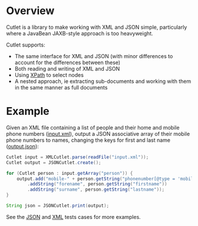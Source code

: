 Overview
========

Cutlet is a library to make working with XML and JSON simple, particularly where a JavaBean
JAXB-style approach is too heavyweight.

Cutlet supports:
- The same interface for XML and JSON (with minor differences to account for the differences between these)
- Both reading and writing of XML and JSON
- Using [XPath](http://en.wikipedia.org/wiki/XPath) to select nodes
- A nested approach, ie extracting sub-documents and working with them in the same manner as full documents

Example
=======

Given an XML file containing a list of people and their home and mobile phone numbers
([input.xml](src/test/resources/com/snell/michael/cutlet/example/input.xml)), output a JSON associative array of their mobile
phone numbers to names, changing the keys for first and last name
([output.json](src/test/resources/com/snell/michael/cutlet/example/output.json)):

````java
Cutlet input = XMLCutlet.parse(readFile("input.xml"));
Cutlet output = JSONCutlet.create();

for (Cutlet person : input.getArray("person")) {
    output.add("mobile-" + person.getString("phonenumber[@type = 'mobile']"))
        .addString("forename", person.getString("firstname"))
        .addString("surname", person.getString("lastname"));
}

String json = JSONCutlet.print(output);
````    

See the [JSON](src/test/java/com/snell/michael/cutlet/JSONCutletTest.java) and [XML](src/test/java/com/snell/michael/cutlet/XMLCutletTest.java) tests cases for more examples.
